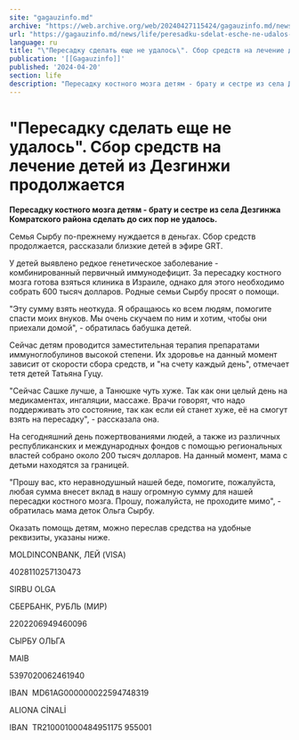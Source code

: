 ```yaml
---
site: "gagauzinfo.md"
archive: "https://web.archive.org/web/20240427115424/gagauzinfo.md/news/life/peresadku-sdelat-esche-ne-udalos-sbor-sredstv-na-lechenie-detei-iz-dezginzhi-prodolzhaetsya"
url: "https://gagauzinfo.md/news/life/peresadku-sdelat-esche-ne-udalos-sbor-sredstv-na-lechenie-detei-iz-dezginzhi-prodolzhaetsya"
language: ru
title: "\"Пересадку сделать еще не удалось\". Сбор средств на лечение детей из Дезгинжи продолжается"
publication: '[[Gagauzinfo]]'
published: '2024-04-20'
section: life
description: "Пересадку костного мозга детям - брату и сестре из села Дезгинжа Комратского района сделать до сих пор не удалось."
---
```


# "Пересадку сделать еще не удалось". Сбор средств на лечение детей из Дезгинжи продолжается

**Пересадку костного мозга детям - брату и сестре из села Дезгинжа Комратского района сделать до сих пор не удалось.**

Семья Сырбу по-прежнему нуждается в деньгах. Сбор средств продолжается, рассказали близкие детей в эфире GRT.

У детей выявлено редкое генетическое заболевание - комбинированный первичный иммунодефицит. За пересадку костного мозга готова взяться клиника в Израиле, однако для этого необходимо собрать 600 тысяч долларов. Родные семьи Сырбу просят о помощи.

"Эту сумму взять неоткуда. Я обращаюсь ко всем людям, помогите спасти моих внуков. Мы очень скучаем по ним и хотим, чтобы они приехали домой", - обратилась бабушка детей.

Сейчас детям проводится заместительная терапия препаратами иммуноглобулинов высокой степени. Их здоровье на данный момент зависит от скорости сбора средств, и "на счету каждый день", отмечает тетя детей Татьяна Гуцу.

"Сейчас Сашке лучше, а Танюшке чуть хуже. Так как они целый день на медикаментах, ингаляции, массаже. Врачи говорят, что надо поддерживать это состояние, так как если ей станет хуже, её на смогут взять на пересадку", - рассказала она.

На сегодняшний день пожертвованиями людей, а также из различных республиканских и международных фондов с помощью региональных властей собрано около 200 тысяч долларов. На данный момент, мама с детьми находятся за границей.

"Прошу вас, кто неравнодушный нашей беде, помогите, пожалуйста, любая сумма внесет вклад в нашу огромную сумму для нашей пересадки костного мозга. Прошу, пожалуйста, не проходите мимо", - обратилась мама деток Ольга Сырбу.

Оказать помощь детям, можно переслав средства на удобные реквизиты, указаны ниже.

MOLDINCONBANK, ЛЕЙ (VISA)

4028110257130473

SIRBU OLGA

СБЕРБАНК, РУБЛЬ (МИР)

2202206949460096

СЫРБУ ОЛЬГА

MAIB

5397020062461940

IBAN  MD61AG000000022594748319

ALIONA CİNALİ

IBAN  TR210001000484951175 955001
